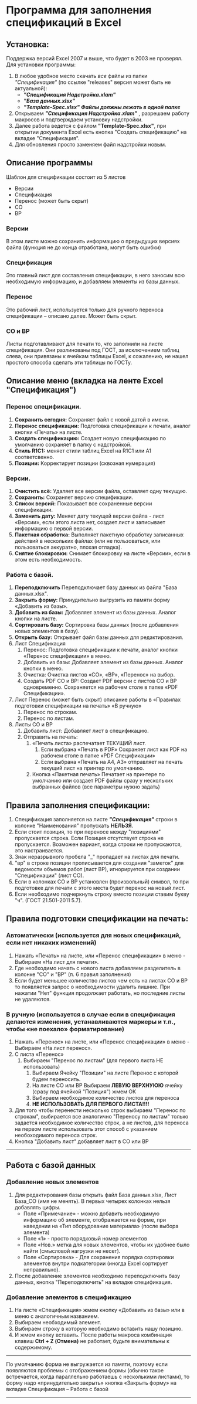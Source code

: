 # Программа для заполнения спецификаций в Excel
## Установка:
Поддержка версий Excel 2007 и выше, что будет в 2003 не проверял.
Для установки программы:
1. В любое удобное место скачать *все* файлы из папки *"Спецификация"* (по ссылке "releases" версия может быть не актуальной): 
	* ***"Спецификация Надстройка.xlam"*** 
	* ***"База данных.xlsx"*** 
	* ***"Template-Spec.xlsx"*** 
***Файлы должны лежать в одной папке***
2. Открываем ***"Спецификация Надстройка.xlam"*** , разрешаем работу макросов и подтверждаем установку надстройки.
3. Далее работа ведется с файлом **"Template-Spec.xlsx"**, при открытии документа Excel есть  кнопка "Создать спецификацию" на вкладке "Спецификация".
4. Для обновления просто заменяем файл надстройки новым.
## Описание программы
Шаблон для спецификации состоит из 5 листов
* Версии
* Спецификация
* Перенос (может быть скрыт)
* СО
* ВР
### Версии
В этом листе можно сохранить информацию о предыдущих версиях файла (функция не до конца отработана, могут быть ошибки)
### Спецификация
Это главный лист для составления спецификации, в него заносим всю необходимую информацию, и добавляем элементы из базы данных.
### Перенос
Это рабочий лист, используется только для ручного переноса спецификации – описано далее. Может быть скрыт.
### СО и ВР
Листы подготавливают для печати то, что заполнили на листе спецификация. Они разлинованы под ГОСТ, за исключением таблиц слева, они привязаны к ячейкам таблицы Excel, к сожалению, не нашел простого способа сделать эти таблицы по ГОСТу.
## Описание меню (вкладка на ленте Excel "Спецификация")
### Перенос спецификации.
1.	**Сохранить сегодня:** Сохраняет файл с новой датой в имени.
2.	**Перенос спецификации:** Подготовка спецификации к печати, аналог кнопки «Печать» на листе.
3.	**Создать спецификацию:** Создает новую спецификацию по умолчанию сохраняет в папку с надстройкой.
3.	**Стиль R1C1:** меняет стили таблиц Excel на R1C1 или A1 соответсвенно.
4.	**Позиции:** Корректирует позиции (сквозная нумерация)
### Версии.
1.	**Очистить всё:** Удаляет все версии файла, оставляет одну текущую.
2.	**Сохранить:** Сохраняет версию спецификации.
3.	**Список версий:** Показывает все сохраненные версии спецификации.
4.	**Заменить дату:** Меняет дату текущей версии файла - лист «Версии», если этого листа нет, создает лист и записывает информацию о первой версии.
5.	**Пакетная обработка:** Выполняет пакетную обработку записанных действий в нескольких файлах (или не пользоваться, или пользоваться аккуратно, плохая отладка).
6.	**Снятие блокировки:** Снимает блокировку на листе «Версии», если в этом есть необходимость.
### Работа с базой.
1.	**Переподключить** Переподключает базу данных из файла "База данных.xlsx".
2.	**Закрыть форму:** Принудительно выгрузить из памяти форму «Добавить из базы».
3.	**Добавить из базы:** Добавляет элемент из базы данных. Аналог кнопки на листе.
4.	**Сортировать базу:** Сортировка базы данных (после добавления новых элементов в базу).
5.	**Открыть базу:** Открывает файл базы данных для редактирования.
1.	Лист Спецификация
	1.	Перенос: Подготовка спецификации к печати, аналог кнопки «Перенос спецификации» в меню.
	2.	Добавить из базы: Добавляет элемент из базы данных. Аналог кнопки в меню.
	3.	Очистка: Очистка листов «СО», «ВР», «Перенос» на выбор.
	4.	Создать PDF СО и ВР: Создает PDF версии с листов СО и ВР одновременно. Сохраняется на рабочем столе в папке «PDF Спецификации».
2.	Лист Перенос (может быть скрыт) описание работы в «Правилах подготовки спецификации на печать» «В ручную»
	1.	Перенос по строкам.
	2.	Перенос по листам.
3.	Листы СО и ВР
	1.	Добавить лист: Добавляет лист в спецификацию.
	2.	Отправить на печать:
		1. «Печать листа» распечатает ТЕКУЩИЙ лист.
			1.	Если выбрана «Печать в PDF» Сохраняет лист как PDF на рабочем столе в папке «PDF Спецификации»
			2.	Если выбрана «Печать на А4, А3» отправляет на печать текущий лист на принтер по умолчанию.
		2.	Кнопка «Пакетная печать» Печатает на принтере по умолчанию или создает PDF файлы сразу у нескольких выбранных файлов (все параметры нужно задать)
## Правила заполнения спецификации:
1.	Спецификация заполняется на листе ***"Спецификация"*** строки в колонке "Наименования" пропускать **НЕЛЬЗЯ**.
2.	Если стоит позиция, то при переносе между "позициями" пропускается строка. Если Позиция отсутствует строка не пропускается. Возможен вариант, когда строки не пропускаются, это настраивается.
3.	Знак неразрывного пробела "_" пропадает на листах для печати.
4.	"вр" в строке позиции прописывается для создания "заметок" для ведомости объемов работ (лист ВР), игнорируется при создании "Спецификации" (лист СО).
5.	Если в колонках СО и ВР установлен (произвольный) символ, то при подготовке для печати с этого места будет перенос на новый лист.
6.	Если необходимо подчеркнуть строку вместо позиции ставим букву "ч". (ГОСТ 21.501-2011 5.7).
## Правила подготовки спецификации на печать:
### Автоматически (используется для новых спецификаций, если нет никаких изменений)
1.	Нажать «Печать» на листе, или «Перенос спецификации» в меню - Выбираем «На лист для печати».
2.	Где необходимо начать с нового листа добавляем разделитель в колонке "СО" и "ВР" (п. 6 правил заполнения)
3.	Если будет меньшее количество листов чем есть на листах СО и ВР то появляется запрос о необходимости удалить лишние. При нажатии "Нет" функция продолжает работать, но последние листы не удаляются.
### В ручную (используется в случае если в спецификация делаются изменения, устанавливаются маркеры и т.п., чтобы «не поехало» форматирование)
1.	Нажать «Перенос» на листе, или «Перенос спецификации» в меню - Выбираем «На лист перенос». 
1.	С листа «Перенос» 
	1.	Выбираем "Перенос по листам" (для первого листа НЕ использовать)
		1.	Выбираем Ячейку "Позиции" на листе Перенос с которой будем переносить.
		2.	На листе СО или ВР Выбираем **ЛЕВУЮ ВЕРХНУЮЮ** ячейку (сразу под ячейкой "Позиция") жмем ОК
		3.	Выбираем необходимое количество листов для переноса
		4.	**НЕ ИСПОЛЬЗОВАТЬ ДЛЯ ПЕРВОГО ЛИСТА!!!!**
2.	Для того чтобы перенести несколько строк выбираем "Перенос по строкам", выбирается все аналогично "Переносу по листам" только задается необходимое количество строк, а не листов, для переноса на первом листе использовать этот способ с указанием необоходимого переноса строк.
3.	Кнопка "Добавить лист" добавляет лист в СО или ВР 
***
## Работа с базой данных
### Добавление новых элементов
1.	Для редактирования базы открыть файл База данных.xlsx, Лист База_СО (имя не менять). В первых четырех колонках нельзя добавлять цифры. 
	* Поле «Примечание» - можно добавить необходимую информацию об элементе, отображается на форме, при наведении на «Тип оборудование материала» (после выбора элемента)
	* Поле «1» - просто порядковый номер элементов
	* Поле «Нов.» метка для новых элементов, чтобы их удобнее было найти (смысловой нагрузки не несет).
	* Поле «Сортировка» - Для сохранения порядка сортировки элементов внутри подкатегории (иногда Excel сортирует неправильно).
2.	После добавление элементов необходимо переподключить базу данных, кнопка "Переподключить" на вкладке спецификация.
### Добавление элементов в спецификацию
1.	На листе «Спецификация» жмем кнопку «Добавить из базы» или в меню с аналогичным названием.
2.	Выбираем необходимый элемент.
3.	Выбираем строку в которую необходимо вставить нашу позицию.
4.	И жмем кнопку вставить.
После работы макроса комбинация клавиш **Ctrl + Z (Отмена)** не работает, будьте внимательны к содержимому.
***
По умолчанию форма не выгружается из памяти, поэтому если появляются проблемы с отображением формы (обычно такое встречается, когда параллельно работаешь с несколькими листами), то форму надо «принудительно закрыть» кнопка «Закрыть форму» на вкладке Спецификация – Работа с базой 
***